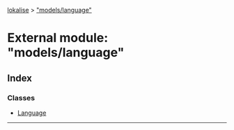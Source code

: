 [lokalise](../README.md) > ["models/language"](../modules/_models_language_.md)

# External module: "models/language"

## Index

### Classes

* [Language](../classes/_models_language_.language.md)

---

